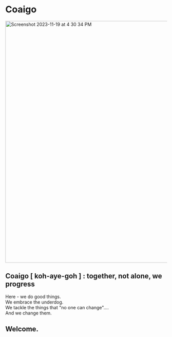 # Coaigo  
<img width="753" alt="Screenshot 2023-11-19 at 4 30 34 PM" src="https://github.com/Coaigo/.github/assets/45241134/94d3c0d2-e1a3-4b94-a83b-f3bc92c2503d">


## Coaigo [  koh-aye-goh ] : together, not alone, we progress


Here - we do good things.  
We embrace the underdog.  
We tackle the things that "no one can change"....  
And we change them.  

## Welcome. 
